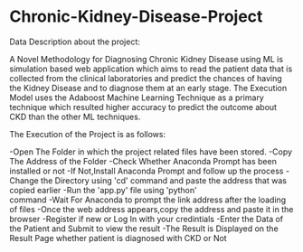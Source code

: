 # Chronic-Kidney-Disease-Project
Data Description about the project:

A Novel Methodology for  Diagnosing  Chronic Kidney Disease using ML is simulation based web application which aims to read the
patient data that is collected from the clinical laboratories and predict the chances of having the Kidney Disease and to diagnose them
at an early stage.
	The Execution Model uses the Adaboost Machine Learning Technique as a primary technique which resulted higher accuracy to
 predict the outcome about CKD  than the other ML techniques.

The Execution of the Project is as follows: 

-Open The Folder in which the project related files have been stored.
-Copy The Address of the Folder
-Check Whether Anaconda Prompt has been installed or not
-If Not,Install Anaconda Prompt and follow up the process
-Change the Directory using 'cd' command and paste the address that was copied earlier
-Run the 'app.py' file using 'python'   
command
-Wait For Anaconda to prompt the link address after the loading of files
-Once the web address appears,copy the address and paste it in the browser
-Register if new or Log In with your credintials 
-Enter the Data of the Patient and Submit to view the result
-The Result is Displayed on the Result Page whether patient is diagnosed with CKD or Not

